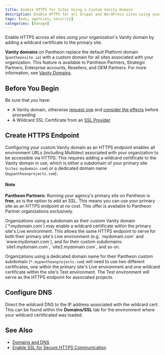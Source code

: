 ```yaml
---
title: Enable HTTPS for Sites Using a Custom Vanity Domain
description: Enable HTTPS for all Drupal and WordPress sites using your organization's custom vanity domain.
tags: [edu, agencies, security]
categories: [manage]
---
```

Enable HTTPS across all sites using your organization's Vanity domain by adding a wildcard certificate to the primary site.

**Vanity domains** on Pantheon replace the default Platform domain (`pantheonsite.io`) with a custom domain for all sites associated with your organization. This feature is available to Pantheon Partners, Strategic Partners, Enterprise accounts, Resellers, and OEM Partners. For more information, see [Vanity Domains](/docs/vanity-domains).
## Before You Begin
Be sure that you have:

- A Vanity domain, otherwise  [request one](/docs/vanity-domains/#request-the-vanity-domain) and [consider the effects](/docs/vanity-domains/#effects-and-considerations) before proceeding
- A Wildcard SSL Certificate from an [SSL Provider](/docs/enable-https#ssl-providers)

## Create HTTPS Endpoint
Configuring your custom Vanity domain as an HTTPS endpoint enables all environment URLs (including Multidev) associated with your organization to be accessible via HTTPS. This requires adding a wildcard certificate to the Vanity domain in use, which is either a subdomain of your primary site (`sites.mydomain.com`) or a dedicated domain name (`mypantheonprojects.com`).
<div class="alert alert-info">
<h4 class="info">Note</h4>
<p><strong>Pantheon Partners:</strong> Running your agency's primary site on Pantheon is <strong>free</strong>, as is the option to add an SSL. This means you can use your primary site as an HTTPS endpoint at no cost. This offer is available to Pantheon Partner organizations exclusively.
</p></div>
Organizations using a subdomain as their custom Vanity domain (`*.mydomain.com`) may enable a wildcard certificate within the primary site's Live environment. This allows the same HTTPS endpoint to serve for both their primary site's Live environment (e.g. `mydomain.com` and `www.mydomain.com`), and for their custom subdomains: `site1.mydomain.com`, `site2.mydomain.com`, and so on.

Organizations using a dedicated domain name for their Pantheon custom subdomain (`*.mypantheonprojects.com`) will need to use two different certificates, one within the primary site's Live environment and one wildcard certificate within the site's Test environment. The Test environment will serve as the HTTPS endpoint for associated projects.
## Configure DNS
Direct the wildcard DNS to the IP address associated with the wildcard cert. This can be found within the **Domains/SSL** tab for the environment where your wildcard certificated was loaded.
## See Also
- [Domains and DNS](/docs/domains)
- [Enable SSL for Secure HTTPS Communication](/docs/enable-https)
